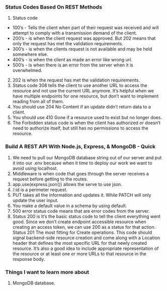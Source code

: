 ### Status Codes Based On REST Methods

1. Status code

* 100’s -  Tells the client when part of their request was received and will attempt to comply with a transmission demand of the client.
* 200’s - is when the client request was approved. But 202 means that only the request has met the validation requirements.
* 300’s - is when the clients request is not available and may be held somewhere else.
* 400’s - is when the client as made an error like wrong url.
* 500’s - is when there is an error from the server when it is overwhelmed.

2. 202 is when the request has met the validation requirements.
3. Status code 308 tells the client to use another URL to access the resource and not use the current URL anymore. It’s helpful when we have multiple endpoints for one resource, but don’t want to implement reading from all of them.
4. You should use 204 No Content if an update didn’t return data to a client.
5. You should use 410 Gone if a resource used to exist but no longer does.
6. The Forbidden status code is when the client has authorized or doesn’t need to authorize itself, but still has no permissions to access the resource.

### Build A REST API With Node.js, Express, & MongoDB - Quick

1. We need to pull our MongoDB database string out of our server and put it into our .env because when it time to deploy our work we want to avoid using localhost.
2. Middleware is when code that goes through the server receives a request before getting to the routes.
3. app.use(express.json()) allows the serve to use json.
4. /:id is a perimeter request.
5. PUT takes all the information and updates it. While PATCH will only update the user input.
6. You make a default value in a schema by using default.
7. 500 error status code means that are error codes from the server.
8. Status 200 is It’s the basic status code to tell the client everything went good. Since we don’t create endpoint accessible resource when creating an access token, we can use 200 as a status for that action. Status 201 The most fitting for Create operations. This code should signal backend-side resource creation and come along with a Location header that defines the most specific URL for that newly created resource. It’s also a good idea to include appropriate representation of the resource or at least one or more URLs to that resource in the response body.

### Things I want to learn more about

1. MongoDB database.
